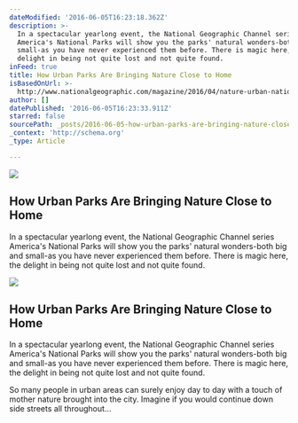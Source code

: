 ```yaml
---
dateModified: '2016-06-05T16:23:18.362Z'
description: >-
  In a spectacular yearlong event, the National Geographic Channel series
  America's National Parks will show you the parks' natural wonders-both big and
  small-as you have never experienced them before. There is magic here, the
  delight in being not quite lost and not quite found.
inFeed: true
title: How Urban Parks Are Bringing Nature Close to Home
isBasedOnUrl: >-
  http://www.nationalgeographic.com/magazine/2016/04/nature-urban-national-parks?utm_source=Twitter&utm_medium=Social&utm_content=link_twp20160604urbanparks&utm_campaign=Content&sf6240394=1&sf27794494=1
author: []
datePublished: '2016-06-05T16:23:33.911Z'
starred: false
sourcePath: _posts/2016-06-05-how-urban-parks-are-bringing-nature-close-to-home.md
_context: 'http://schema.org'
_type: Article

---
```

<article style=""><img src="http://www.nationalgeographic.com/content/dam/magazine/rights-exempt/2016/04/urban-parks/seoul02.ngsversion.1457485026591.jpg" /><h1>How Urban Parks Are Bringing Nature Close to Home</h1><p>In a spectacular yearlong event, the National Geographic Channel series America's National Parks will show you the parks' natural wonders-both big and small-as you have never experienced them before. There is magic here, the delight in being not quite lost and not quite found.</p></article>

<article style=""><img src="http://www.nationalgeographic.com/content/dam/magazine/rights-exempt/2016/04/urban-parks/seoul02.ngsversion.1457485026591.jpg" /><h1>How Urban Parks Are Bringing Nature Close to Home</h1><p>In a spectacular yearlong event, the National Geographic Channel series America's National Parks will show you the parks' natural wonders-both big and small-as you have never experienced them before. There is magic here, the delight in being not quite lost and not quite found.</p></article>

So many people in urban areas can surely enjoy day to day with a touch of mother nature brought into the city. Imagine if you would continue down side streets all throughout...